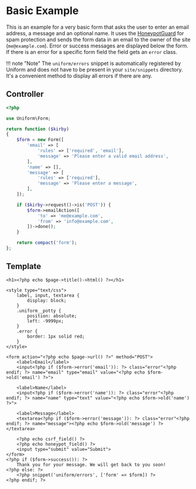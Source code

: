 # Basic Example

This is an example for a very basic form that asks the user to enter an email address, a message and an optional name. It uses the [HoneypotGuard](/guards/honeypot) for spam protection and sends the form data in an email to the owner of the site (`me@example.com`). Error or success messages are displayed below the form. If there is an error for a specific form field the field gets an `error` class.

!!! note "Note"
    The `uniform/errors` snippet is automatically registered by Uniform and does not have to be present in your `site/snippets` directory. It's a convenient method to display all errors if there are any.


## Controller

```php
<?php

use Uniform\Form;

return function ($kirby)
{
    $form = new Form([
        'email' => [
            'rules' => ['required', 'email'],
            'message' => 'Please enter a valid email address',
        ],
        'name' => [],
        'message' => [
            'rules' => ['required'],
            'message' => 'Please enter a message',
        ],
    ]);

    if ($kirby->request()->is('POST')) {
        $form->emailAction([
            'to' => 'me@example.com',
            'from' => 'info@example.com',
        ])->done();
    }

    return compact('form');
};
```

## Template

```html+php
<h1><?php echo $page->title()->html() ?></h1>

<style type="text/css">
    label, input, textarea {
        display: block;
    }
    .uniform__potty {
        position: absolute;
        left: -9999px;
    }
    .error {
        border: 1px solid red;
    }
</style>

<form action="<?php echo $page->url() ?>" method="POST">
    <label>Email</label>
    <input<?php if ($form->error('email')): ?> class="error"<?php endif; ?> name="email" type="email" value="<?php echo $form->old('email') ?>">

    <label>Name</label>
    <input<?php if ($form->error('name')): ?> class="error"<?php endif; ?> name="name" type="text" value="<?php echo $form->old('name') ?>">

    <label>Message</label>
    <textarea<?php if ($form->error('message')): ?> class="error"<?php endif; ?> name="message"><?php echo $form->old('message') ?></textarea>

    <?php echo csrf_field() ?>
    <?php echo honeypot_field() ?>
    <input type="submit" value="Submit">
</form>
<?php if ($form->success()): ?>
    Thank you for your message. We will get back to you soon!
<?php else: ?>
    <?php snippet('uniform/errors', ['form' => $form]) ?>
<?php endif; ?>
```
